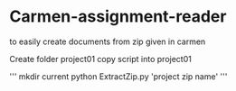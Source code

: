 # Carmen-assignment-reader
to easily create documents from zip given in carmen

Create folder project01
copy script into project01

'''
mkdir current
python ExtractZip.py 'project zip name'
'''
